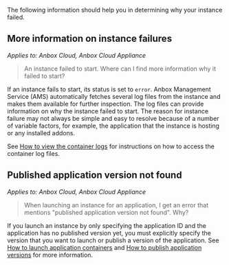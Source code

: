 The following information should help you in determining why your instance failed.

## More information on instance failures

*Applies to: Anbox Cloud, Anbox Cloud Appliance*

> An instance failed to start. Where can I find more information why it failed to start?

If an instance fails to start, its status is set to `error`. Anbox Management Service (AMS) automatically fetches several log files from the instance and makes them available for further inspection. The log files can provide information on why the instance failed to start. The reason for instance failure may not always be simple and easy to resolve because of a number of variable factors, for example, the application that the instance is hosting or any installed addons.

See [How to view the container logs](https://discourse.ubuntu.com/t/view-the-container-logs/24329) for instructions on how to access the container log files.

## Published application version not found

*Applies to: Anbox Cloud, Anbox Cloud Appliance*

> When launching an instance for an application, I get an error that mentions "published application version not found". Why?

If you launch an instance by only specifying the application ID and the application has no published version yet, you must explicitly specify the version that you want to launch or publish a version of the application. See [How to launch application containers](https://discourse.ubuntu.com/t/24327#application-instances) and [How to publish application versions](https://discourse.ubuntu.com/t/update-an-application/24201#publish-application-versions) for more information.